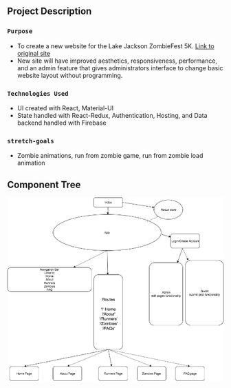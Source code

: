 ## Project Description
### `Purpose`
- To create a new website for the Lake Jackson ZombieFest 5K.
 [Link to original site](https://https://zombiefest.org/)
- New site will have improved aesthetics, responsiveness, performance, and an admin feature that gives administrators interface to change basic website layout without programming.
### `Technologies Used`
- UI created with React, Material-UI
- State handled with React-Redux, Authentication, Hosting, and Data backend handled with Firebase

### `stretch-goals`
- Zombie animations, run from zombie game, run from zombie load animation

## Component Tree

![image of component tree](assets/capstone-component-tree.png)
